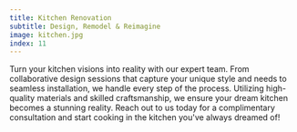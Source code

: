 ```yaml
---
title: Kitchen Renovation
subtitle: Design, Remodel & Reimagine
image: kitchen.jpg
index: 11
---
```

Turn your kitchen visions into reality with our expert team. From collaborative design sessions that capture your unique style and needs to seamless installation, we handle every step of the process. Utilizing high-quality materials and skilled craftsmanship, we ensure your dream kitchen becomes a stunning reality. Reach out to us today for a complimentary consultation and start cooking in the kitchen you've always dreamed of!